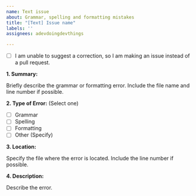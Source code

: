 ```yaml
---
name: Text issue
about: Grammar, spelling and formatting mistakes
title: "[Text] Issue name"
labels: ''
assignees: adevdoingdevthings

---
```


- [ ] I am unable to suggest a correction, so I am making an issue instead of a pull request.

**1. Summary:** 

Briefly describe the grammar or formatting error.  Include the file name and line number if possible.

**2. Type of Error:** (Select one)
- [ ] Grammar
- [ ] Spelling
- [ ] Formatting
- [ ] Other (Specify)

**3. Location:** 

Specify the file where the error is located.  Include the line number if possible.

**4. Description:** 

Describe the error.
